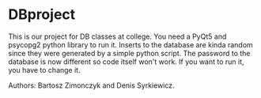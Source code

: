 # DBproject
This is our project for DB classes at college. You need a PyQt5 and psycopg2 python library to run it.
Inserts to the database are kinda random since they were generated by a simple python script. 
The password to the database is now different so code itself won't work. 
If you want to run it, you have to change it.

Authors:
Bartosz Zimonczyk and Denis Syrkiewicz.
